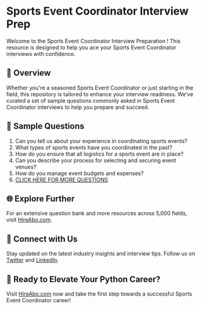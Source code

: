 # Sports Event Coordinator Interview Prep

Welcome to the Sports Event Coordinator Interview Preparation ! This resource is designed to help you ace your Sports Event Coordinator interviews with confidence.

## 🚀 Overview

Whether you're a seasoned Sports Event Coordinator or just starting in the field, this repository is tailored to enhance your interview readiness. We've curated a set of sample questions commonly asked in Sports Event Coordinator interviews to help you prepare and succeed.

## 📝 Sample Questions

1. Can you tell us about your experience in coordinating sports events?
2. What types of sports events have you coordinated in the past?
3. How do you ensure that all logistics for a sports event are in place?
4. Can you describe your process for selecting and securing event venues?
5. How do you manage event budgets and expenses?
6. [CLICK HERE FOR MORE QUESTIONS](https://hireabo.com/job/15_2_3/Sports%20Event%20Coordinator)

## 🌐 Explore Further

For an extensive question bank and more resources across 5,000 fields, visit [HireAbo.com](https://www.hireabo.com).

## 📱 Connect with Us

Stay updated on the latest industry insights and interview tips. Follow us on [Twitter](https://twitter.com/hireabo) and [LinkedIn](https://www.linkedin.com/in/hire-abo-3609972a8/).

## 🚀 Ready to Elevate Your Python Career?

Visit [HireAbo.com](https://www.hireabo.com) now and take the first step towards a successful Sports Event Coordinator career!